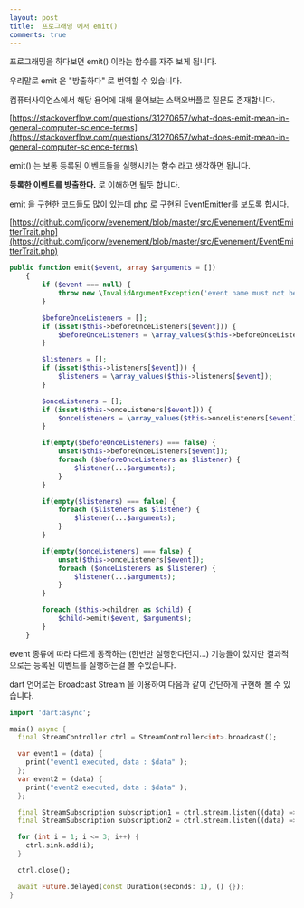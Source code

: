 ```yaml
---
layout: post
title:  프로그래밍 에서 emit()
comments: true
---
```


프로그래밍을 하다보면 emit() 이라는 함수를 자주 보게 됩니다.

우리말로 emit 은 "방출하다" 로 번역할 수 있습니다.

컴퓨터사이언스에서 해당 용어에 대해 물어보는 스택오버플로 질문도 존재합니다.

[https://stackoverflow.com/questions/31270657/what-does-emit-mean-in-general-computer-science-terms](https://stackoverflow.com/questions/31270657/what-does-emit-mean-in-general-computer-science-terms)

emit() 는 보통 등록된 이벤트들을 실행시키는 함수 라고 생각하면 됩니다.

**등록한 이벤트를 방출한다.** 로 이해하면 될듯 합니다.

emit 을 구현한 코드들도 많이 있는데 php 로 구현된 EventEmitter를 보도록 합시다.

[https://github.com/igorw/evenement/blob/master/src/Evenement/EventEmitterTrait.php](https://github.com/igorw/evenement/blob/master/src/Evenement/EventEmitterTrait.php)

```php
public function emit($event, array $arguments = [])
    {
        if ($event === null) {
            throw new \InvalidArgumentException('event name must not be null');
        }

        $beforeOnceListeners = [];
        if (isset($this->beforeOnceListeners[$event])) {
            $beforeOnceListeners = \array_values($this->beforeOnceListeners[$event]);
        }

        $listeners = [];
        if (isset($this->listeners[$event])) {
            $listeners = \array_values($this->listeners[$event]);
        }

        $onceListeners = [];
        if (isset($this->onceListeners[$event])) {
            $onceListeners = \array_values($this->onceListeners[$event]);
        }

        if(empty($beforeOnceListeners) === false) {
            unset($this->beforeOnceListeners[$event]);
            foreach ($beforeOnceListeners as $listener) {
                $listener(...$arguments);
            }
        }

        if(empty($listeners) === false) {
            foreach ($listeners as $listener) {
                $listener(...$arguments);
            }
        }

        if(empty($onceListeners) === false) {
            unset($this->onceListeners[$event]);
            foreach ($onceListeners as $listener) {
                $listener(...$arguments);
            }
        }

        foreach ($this->children as $child) {
            $child->emit($event, $arguments);
        }
    }
```

event 종류에 따라 다르게 동작하는 (한번만 실행한다던지...) 기능들이 있지만 결과적으로는 등록된 이벤트를 실행하는걸 볼 수있습니다.

dart 언어로는 Broadcast Stream 을 이용하여 다음과 같이 간단하게 구현해 볼 수 있습니다.

```dart
import 'dart:async';

main() async {
  final StreamController ctrl = StreamController<int>.broadcast();

  var event1 = (data) {
    print("event1 executed, data : $data" );
  };
  var event2 = (data) {
    print("event2 executed, data : $data" );
  };

  final StreamSubscription subscription1 = ctrl.stream.listen((data) => event1(data));
  final StreamSubscription subscription2 = ctrl.stream.listen((data) => event2(data));

  for (int i = 1; i <= 3; i++) {
    ctrl.sink.add(i);
  }

  ctrl.close();

  await Future.delayed(const Duration(seconds: 1), () {});
}
```